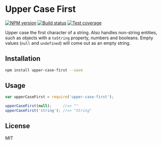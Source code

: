 # Upper Case First

[![NPM version][npm-image]][npm-url]
[![Build status][travis-image]][travis-url]
[![Test coverage][coveralls-image]][coveralls-url]

Upper case the first character of a string. Also handles non-string entities, such as objects with a `toString` property, numbers and booleans. Empty values (`null` and `undefined`) will come out as an empty string.

## Installation

```sh
npm install upper-case-first --save
```

## Usage

```js
var upperCaseFirst = require('upper-case-first');

upperCaseFirst(null);     //=> ""
upperCaseFirst('string'); //=> "String"
```

## License

MIT

[npm-image]: https://img.shields.io/npm/v/upper-case-first.svg?style=flat
[npm-url]: https://npmjs.org/package/upper-case-first
[travis-image]: https://img.shields.io/travis/blakeembrey/upper-case-first.svg?style=flat
[travis-url]: https://travis-ci.org/blakeembrey/upper-case-first
[coveralls-image]: https://img.shields.io/coveralls/blakeembrey/upper-case-first.svg?style=flat
[coveralls-url]: https://coveralls.io/r/blakeembrey/upper-case-first?branch=master
